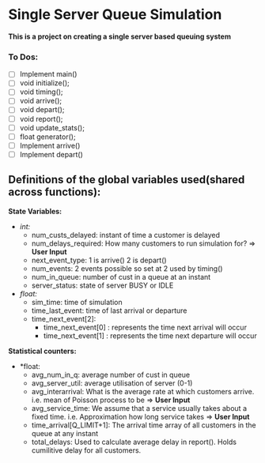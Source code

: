 # Single Server Queue Simulation 
**This is a project on creating a single server based queuing system**

### To Dos:
- [ ] Implement main()
- [ ] void initialize();
- [ ] void timing();
- [ ] void arrive();
- [ ] void depart();
- [ ] void report();
- [ ] void update_stats();
- [ ] float generator();
- [ ] Implement arrive()
- [ ] Implement depart()

## Definitions of the global variables used(shared across functions):
**State Variables:**		
- *int:*
  - num_custs_delayed: instant of time a customer is delayed
  - num_delays_required: How many customers to run simulation for?  => **User Input**
  - next_event_type: 1 is arrive() 2 is depart() 
  - num_events: 2 events possible so set at 2 used by timing()
  - num_in_queue: number of cust in a queue at an instant
  - server_status: state of server BUSY or IDLE
- *float:*
  - sim_time: time of simulation
  - time_last_event: time of last arrival or departure
  - time_next_event[2]: 
    - time_next_event[0] : represents the time next arrival will occur
    - time_next_event[1] : represents the time next departure will occur 

**Statistical counters:**
- *float:
  - avg_num_in_q: average number of cust in queue 
  - avg_server_util: average utilisation of server (0-1)
  - avg_interarrival: What is the average rate at which customers arrive. i.e. mean of Poisson process to be => **User Input**
  - avg_service_time: We assume that a service usually takes about a fixed time. i.e. Approximation how long service takes => **User Input**
  - time_arrival[Q_LIMIT+1]: The arrival time array of all customers in the queue at any instant
  - total_delays: Used to calculate average delay in report(). Holds cumilitive delay for all customers.